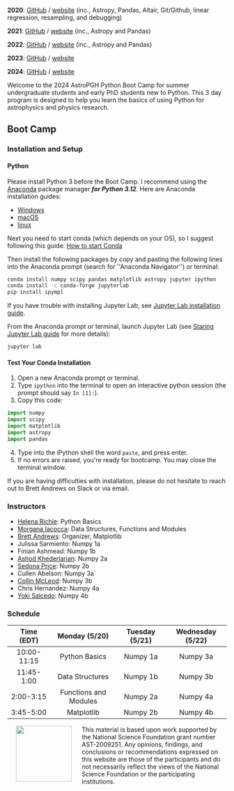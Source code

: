 **2020**: [GitHub](https://github.com/astropgh/astropgh-boot-camp-2020) / [website](https://astropgh.github.io/astropgh-boot-camp-2020/) (inc., Astropy, Pandas, Altair, Git/Github, linear regression, resampling, and debugging)

**2021**: [GitHub](https://github.com/astropgh/python-boot-camp-2021) / [website](https://astropgh.github.io/python-boot-camp-2021/) (inc., Astropy and Pandas)

**2022**: [GitHub](https://github.com/astropgh/python-boot-camp-2022) / [website](https://astropgh.github.io/python-boot-camp-2022/) (inc., Astropy and Pandas)

**2023**: [GitHub](https://github.com/astropgh/python-boot-camp-2023) / [website](https://astropgh.github.io/python-boot-camp-2023/)

**2024**: [GitHub](https://github.com/astropgh/python-boot-camp-2024) / [website](https://astropgh.github.io/python-boot-camp-2024/)

Welcome to the 2024 AstroPGH Python Boot Camp for summer undergraduate students and early PhD students new to Python.  This 3 day program is designed to help you learn the basics of using Python for astrophysics and physics research.


## Boot Camp
### Installation and Setup
#### Python
Please install Python 3 before the Boot Camp. I recommend using the [Anaconda](https://www.anaconda.com/products/individual) package manager **_for Python 3.12_**. Here are Anaconda installation guides:
- [Windows](https://conda.io/projects/conda/en/stable/user-guide/install/windows.html)
- [macOS](https://conda.io/projects/conda/en/stable/user-guide/install/macos.html)
- [linux](https://conda.io/projects/conda/en/stable/user-guide/install/linux.html)


Next you need to start conda (which depends on your OS), so I suggest following this guide: [How to start Conda](https://docs.conda.io/projects/conda/en/latest/user-guide/getting-started.html#starting-conda)


Then install the following packages by copy and pasting the following lines into the Anaconda prompt (search for ''Anaconda Navigator'') or terminal:
```bash
conda install numpy scipy pandas matplotlib astropy jupyter ipython
conda install -c conda-forge jupyterlab
pip install ipympl
```

If you have trouble with installing Jupyter Lab, see [Jupyter Lab installation guide](https://jupyterlab.readthedocs.io/en/stable/getting_started/installation.html).

From the Anaconda prompt or terminal, launch Jupyter Lab (see [Staring Jupyter Lab guide](https://jupyterlab.readthedocs.io/en/stable/getting_started/starting.html) for more details):
```bash
jupyter lab
```

#### Test Your Conda Installation

1. Open a new Anaconda prompt or terminal.
2. Type `ipython` into the terminal to open an interactive python session (the prompt should say `In [1]:`).
3. Copy this code:
```python
import numpy
import scipy
import matplotlib
import astropy
import pandas
```
4. Type into the iPython shell the word `paste`, and press enter.
5. If no errors are raised, you're ready for bootcamp. You may close the terminal window.

If you are having difficulties with installation, please do not hesitate to reach out to Brett Andrews on Slack or via email.

### Instructors
- [Helena Richie](https://helenarichie.github.io/): Python Basics
- [Morgana Iacocca](https://morganafayeiacocca.github.io/): Data Structures, Functions and Modules
- [Brett Andrews](https://bretthandrews.github.io/): Organizer, Matplotlib
- Julissa Sarmiento: Numpy 1a
- Finian Ashmead: Numpy 1b
- [Ashod Khederlarian](https://ashodkh.github.io/): Numpy 2a
- [Sedona Price](https://sedonaprice.github.io/): Numpy 2b
- Cullen Abelson: Numpy 3a
- [Collin McLeod](https://collinmcleod.github.io/): Numpy 3b
- Chris Hernandez: Numpy 4a
- [Yoki Salcedo](https://yoquelbinsalcedo.github.io/): Numpy 4b

### Schedule

| Time (EDT) | Monday (5/20) | Tuesday (5/21) | Wednesday (5/22) |
|:-----:|:-----:|:-----:|:-----:|
| 10:00-11:15 | Python Basics | Numpy 1a | Numpy 3a |
| 11:45-1:00 | Data Structures | Numpy 1b | Numpy 3b |
| 2:00-3:15 | Functions and Modules | Numpy 2a | Numpy 4a |
| 3:45-5:00 | Matplotlib | Numpy 2b | Numpy 4b |


<a href="url"><img style="padding: 0px 20px;" src="https://github.com/astropgh/python-boot-camp-2021/blob/main/etc/NSF_4-Color_bitmap_Logo.png?raw=true" align="left" height="128" width="128"></a>

This material is based upon work supported by the National Science Foundation grant number AST-2009251. Any opinions, findings, and conclusions or recommendations expressed on this website are those of the participants and do not necessarily reflect the views of the National Science Foundation or the participating institutions.
